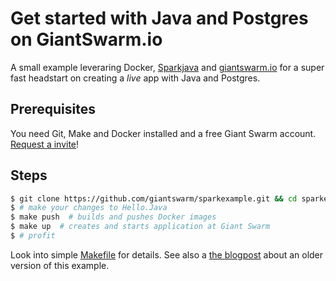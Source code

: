 # Get started with Java and Postgres on GiantSwarm.io

A small example leveraring Docker, [Sparkjava](http://sparkjava.com) and [giantswarm.io](http://giantSwarm.io) for a super fast headstart on creating a *live* app with Java and Postgres.

## Prerequisites
You need Git, Make and Docker installed and a free Giant Swarm account. [Request a invite](http://giantSwarm.io)!

## Steps

```bash
$ git clone https://github.com/giantswarm/sparkexample.git && cd sparkexample
$ # make your changes to Hello.Java
$ make push  # builds and pushes Docker images
$ make up  # creates and starts application at Giant Swarm
$ # profit
```

Look into simple [Makefile](./Makefile) for details. See also a [the blogpost](http://blog.giantswarm.io/getting-started-with-java-development-on-docker) about an older version of this example.